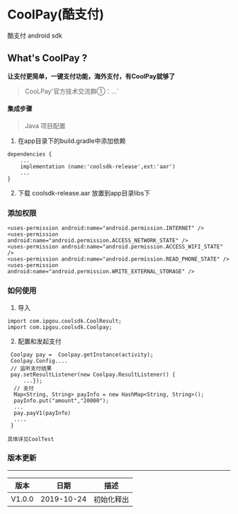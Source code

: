 # CoolPay(酷支付)
酷支付 android sdk
## What's CoolPay ?

**让支付更简单，一键支付功能，海外支付，有CoolPay就够了**

> CooLPay'官方技术交流群①：...`

#### 集成步骤

> Java 项目配置
 1. 在app目录下的build.gradle中添加依赖
```
dependencies {
    ...
    implementation (name:'coolsdk-release',ext:'aar')
    ...
}
```
 2. 下载 coolsdk-release.aar 放置到app目录libs下
 

### 添加权限
```
<uses-permission android:name="android.permission.INTERNET" />
<uses-permission android:name="android.permission.ACCESS_NETWORK_STATE" />
<uses-permission android:name="android.permission.ACCESS_WIFI_STATE" />
<uses-permission android:name="android.permission.READ_PHONE_STATE" />
<uses-permission android:name="android.permission.WRITE_EXTERNAL_STORAGE" />
```

### 如何使用

 1. 导入
 ```
import com.ipgou.coolsdk.CoolResult;
import com.ipgou.coolsdk.Coolpay;
```
 2. 配置和发起支付
 ```
  Coolpay pay =  Coolpay.getInstance(activity);
  Coolpay.Config....
  // 监听支付结果
  pay.setResultListener(new Coolpay.ResultListener() {
      ...});
   // 支付
   Map<String, String> payInfo = new HashMap<String, String>();
   payInfo.put("amount","20000");
   ...
   pay.payV1(payInfo)
   ....
  }
 ```
    具体详见CoolTest
### 版本更新
***
版本 |日期 |描述
------- | ------- | -------
V1.0.0 |2019-10-24 | 初始化释出
   
